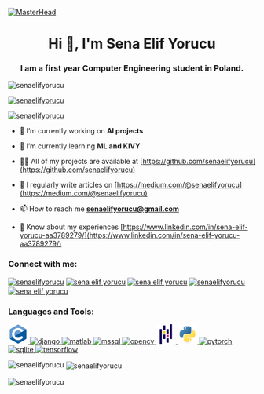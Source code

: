 [![MasterHead](https://avatars.githubusercontent.com/u/150912855?v=4)](https://github.com/senaelifyorucu)
<h1 align="center">Hi 👋, I'm Sena Elif Yorucu</h1>
<h3 align="center">I am a first year Computer Engineering student in Poland.</h3>


<p align="left"> <img src="https://komarev.com/ghpvc/?username=senaelifyorucu&label=Profile%20views&color=0e75b6&style=flat" alt="senaelifyorucu" /> </p>

<p align="left"> <a href="https://github.com/ryo-ma/github-profile-trophy"><img src="https://github-profile-trophy.vercel.app/?username=senaelifyorucu" alt="senaelifyorucu" /></a> </p>

<p align="left"> <a href="https://twitter.com/senaelifyorucu" target="blank"><img src="https://img.shields.io/twitter/follow/senaelifyorucu?logo=twitter&style=for-the-badge" alt="senaelifyorucu" /></a> </p>

- 🔭 I’m currently working on **AI projects**

- 🌱 I’m currently learning **ML and KIVY**

- 👨‍💻 All of my projects are available at [https://github.com/senaelifyorucu](https://github.com/senaelifyorucu)

- 📝 I regularly write articles on [https://medium.com/@senaelifyorucu](https://medium.com/@senaelifyorucu)

- 📫 How to reach me **senaelifyorucu@gmail.com**

- 📄 Know about my experiences [https://www.linkedin.com/in/sena-elif-yorucu-aa3789279/](https://www.linkedin.com/in/sena-elif-yorucu-aa3789279/)

<h3 align="left">Connect with me:</h3>
<p align="left">
<a href="https://twitter.com/senaelifyorucu" target="blank"><img align="center" src="https://raw.githubusercontent.com/rahuldkjain/github-profile-readme-generator/master/src/images/icons/Social/twitter.svg" alt="senaelifyorucu" height="30" width="40" /></a>
<a href="https://linkedin.com/in/sena elif yorucu" target="blank"><img align="center" src="https://raw.githubusercontent.com/rahuldkjain/github-profile-readme-generator/master/src/images/icons/Social/linked-in-alt.svg" alt="sena elif yorucu" height="30" width="40" /></a>
<a href="https://fb.com/sena elif yorucu" target="blank"><img align="center" src="https://raw.githubusercontent.com/rahuldkjain/github-profile-readme-generator/master/src/images/icons/Social/facebook.svg" alt="sena elif yorucu" height="30" width="40" /></a>
<a href="https://instagram.com/senaelifyorucu" target="blank"><img align="center" src="https://raw.githubusercontent.com/rahuldkjain/github-profile-readme-generator/master/src/images/icons/Social/instagram.svg" alt="senaelifyorucu" height="30" width="40" /></a>
<a href="https://medium.com/sena elif yorucu" target="blank"><img align="center" src="https://raw.githubusercontent.com/rahuldkjain/github-profile-readme-generator/master/src/images/icons/Social/medium.svg" alt="sena elif yorucu" height="30" width="40" /></a>
</p>

<h3 align="left">Languages and Tools:</h3>
<p align="left"> <a href="https://www.cprogramming.com/" target="_blank" rel="noreferrer"> <img src="https://raw.githubusercontent.com/devicons/devicon/master/icons/c/c-original.svg" alt="c" width="40" height="40"/> </a> <a href="https://www.djangoproject.com/" target="_blank" rel="noreferrer"> <img src="https://cdn.worldvectorlogo.com/logos/django.svg" alt="django" width="40" height="40"/> </a> <a href="https://www.mathworks.com/" target="_blank" rel="noreferrer"> <img src="https://upload.wikimedia.org/wikipedia/commons/2/21/Matlab_Logo.png" alt="matlab" width="40" height="40"/> </a> <a href="https://www.microsoft.com/en-us/sql-server" target="_blank" rel="noreferrer"> <img src="https://www.svgrepo.com/show/303229/microsoft-sql-server-logo.svg" alt="mssql" width="40" height="40"/> </a> <a href="https://opencv.org/" target="_blank" rel="noreferrer"> <img src="https://www.vectorlogo.zone/logos/opencv/opencv-icon.svg" alt="opencv" width="40" height="40"/> </a> <a href="https://pandas.pydata.org/" target="_blank" rel="noreferrer"> <img src="https://raw.githubusercontent.com/devicons/devicon/2ae2a900d2f041da66e950e4d48052658d850630/icons/pandas/pandas-original.svg" alt="pandas" width="40" height="40"/> </a> <a href="https://www.python.org" target="_blank" rel="noreferrer"> <img src="https://raw.githubusercontent.com/devicons/devicon/master/icons/python/python-original.svg" alt="python" width="40" height="40"/> </a> <a href="https://pytorch.org/" target="_blank" rel="noreferrer"> <img src="https://www.vectorlogo.zone/logos/pytorch/pytorch-icon.svg" alt="pytorch" width="40" height="40"/> </a> <a href="https://www.sqlite.org/" target="_blank" rel="noreferrer"> <img src="https://www.vectorlogo.zone/logos/sqlite/sqlite-icon.svg" alt="sqlite" width="40" height="40"/> </a> <a href="https://www.tensorflow.org" target="_blank" rel="noreferrer"> <img src="https://www.vectorlogo.zone/logos/tensorflow/tensorflow-icon.svg" alt="tensorflow" width="40" height="40"/> </a> </p>

<p><img align="left" src="https://github-readme-stats.vercel.app/api/top-langs?username=senaelifyorucu&show_icons=true&locale=en&layout=compact" alt="senaelifyorucu" /></p>

<p>&nbsp;<img align="center" src="https://github-readme-stats.vercel.app/api?username=senaelifyorucu&show_icons=true&locale=en" alt="senaelifyorucu" /></p>

<p><img align="center" src="https://github-readme-streak-stats.herokuapp.com/?user=senaelifyorucu&" alt="senaelifyorucu" /></p>
